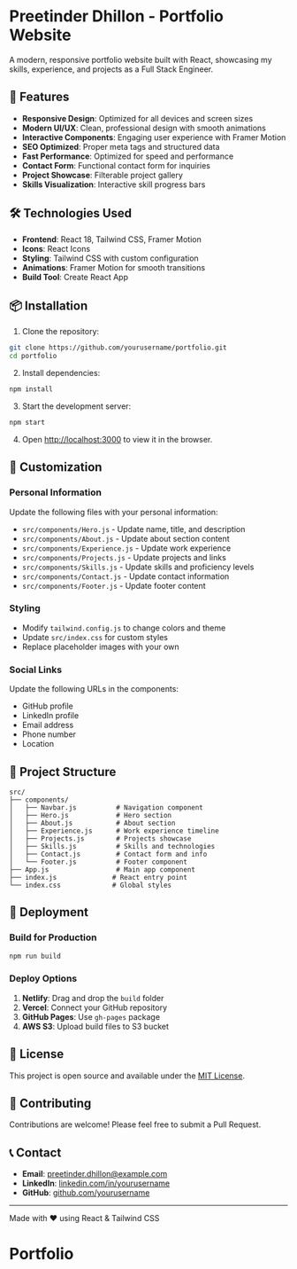 # Preetinder Dhillon - Portfolio Website

A modern, responsive portfolio website built with React, showcasing my skills, experience, and projects as a Full Stack Engineer.

## 🚀 Features

- **Responsive Design**: Optimized for all devices and screen sizes
- **Modern UI/UX**: Clean, professional design with smooth animations
- **Interactive Components**: Engaging user experience with Framer Motion
- **SEO Optimized**: Proper meta tags and structured data
- **Fast Performance**: Optimized for speed and performance
- **Contact Form**: Functional contact form for inquiries
- **Project Showcase**: Filterable project gallery
- **Skills Visualization**: Interactive skill progress bars

## 🛠️ Technologies Used

- **Frontend**: React 18, Tailwind CSS, Framer Motion
- **Icons**: React Icons
- **Styling**: Tailwind CSS with custom configuration
- **Animations**: Framer Motion for smooth transitions
- **Build Tool**: Create React App

## 📦 Installation

1. Clone the repository:
```bash
git clone https://github.com/yourusername/portfolio.git
cd portfolio
```

2. Install dependencies:
```bash
npm install
```

3. Start the development server:
```bash
npm start
```

4. Open [http://localhost:3000](http://localhost:3000) to view it in the browser.

## 🎨 Customization

### Personal Information
Update the following files with your personal information:

- `src/components/Hero.js` - Update name, title, and description
- `src/components/About.js` - Update about section content
- `src/components/Experience.js` - Update work experience
- `src/components/Projects.js` - Update projects and links
- `src/components/Skills.js` - Update skills and proficiency levels
- `src/components/Contact.js` - Update contact information
- `src/components/Footer.js` - Update footer content

### Styling
- Modify `tailwind.config.js` to change colors and theme
- Update `src/index.css` for custom styles
- Replace placeholder images with your own

### Social Links
Update the following URLs in the components:
- GitHub profile
- LinkedIn profile
- Email address
- Phone number
- Location

## 📁 Project Structure

```
src/
├── components/
│   ├── Navbar.js          # Navigation component
│   ├── Hero.js            # Hero section
│   ├── About.js           # About section
│   ├── Experience.js      # Work experience timeline
│   ├── Projects.js        # Projects showcase
│   ├── Skills.js          # Skills and technologies
│   ├── Contact.js         # Contact form and info
│   └── Footer.js          # Footer component
├── App.js                 # Main app component
├── index.js              # React entry point
└── index.css             # Global styles
```

## 🚀 Deployment

### Build for Production
```bash
npm run build
```

### Deploy Options

1. **Netlify**: Drag and drop the `build` folder
2. **Vercel**: Connect your GitHub repository
3. **GitHub Pages**: Use `gh-pages` package
4. **AWS S3**: Upload build files to S3 bucket

## 📝 License

This project is open source and available under the [MIT License](LICENSE).

## 🤝 Contributing

Contributions are welcome! Please feel free to submit a Pull Request.

## 📞 Contact

- **Email**: preetinder.dhillon@example.com
- **LinkedIn**: [linkedin.com/in/yourusername](https://linkedin.com/in/yourusername)
- **GitHub**: [github.com/yourusername](https://github.com/yourusername)

---

Made with ❤️ using React & Tailwind CSS

# Portfolio
